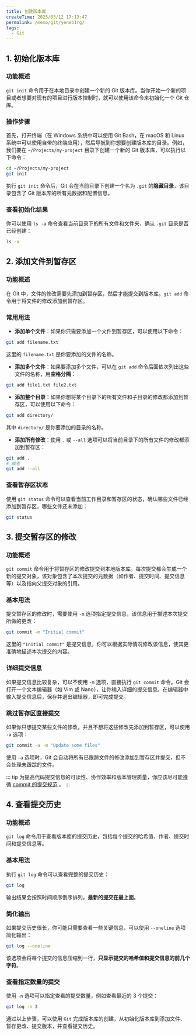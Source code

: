 ```yaml
---
title: 创建版本库
createTime: 2025/03/12 17:13:47
permalink: /memo/git/yeneb1rg/
tags:
  - Git
---
```


## 1. 初始化版本库
### 功能概述
`git init` 命令用于在本地目录中创建一个新的 Git 版本库。当你开始一个新的项目或者想要对现有的项目进行版本控制时，就可以使用该命令来初始化一个 Git 仓库。

### 操作步骤
首先，打开终端（在 Windows 系统中可以使用 Git Bash，在 macOS 和 Linux 系统中可以使用自带的终端应用），然后导航到你想要创建版本库的目录。例如，我们要在 `~/Projects/my-project` 目录下创建一个新的 Git 版本库，可以执行以下命令：
```bash
cd ~/Projects/my-project
git init
```
执行 `git init` 命令后，Git 会在当前目录下创建一个名为 `.git` 的**隐藏目录**，该目录包含了 Git 版本库的所有元数据和配置信息。

### 查看初始化结果
你可以使用 `ls -a` 命令查看当前目录下的所有文件和文件夹，确认 `.git` 目录是否已经创建：
```bash
ls -a
```

## 2. 添加文件到暂存区
### 功能概述
在 Git 中，文件的修改需要先添加到暂存区，然后才能提交到版本库。`git add` 命令用于将文件的修改添加到暂存区。

### 常用用法
- **添加单个文件**：如果你只需要添加一个文件到暂存区，可以使用以下命令：
```bash
git add filename.txt
```
这里的 `filename.txt` 是你要添加的文件的名称。

- **添加多个文件**：如果要添加多个文件，可以在 `git add` 命令后面依次列出这些文件的名称，用**空格分隔**：
```bash
git add file1.txt file2.txt
```

- **添加整个目录**：如果你想将某个目录下的所有文件和子目录的修改都添加到暂存区，可以使用以下命令：
```bash
git add directory/
```
其中 `directory/` 是你要添加的目录的名称。

- **添加所有修改**：使用 `.` 或 `--all` 选项可以将当前目录下的所有文件的修改都添加到暂存区：
```bash
git add .
# 或者
git add --all
```

### 查看暂存区状态
使用 `git status` 命令可以查看当前工作目录和暂存区的状态，确认哪些文件已经添加到暂存区，哪些文件还未添加：
```bash
git status
```

## 3. 提交暂存区的修改
### 功能概述
`git commit` 命令用于将暂存区的修改提交到本地版本库。每次提交都会生成一个新的提交对象，该对象包含了本次提交的元数据（如作者、提交时间、提交信息等）以及指向父提交对象的引用。

### 基本用法
提交暂存区的修改时，需要使用 `-m` 选项指定提交信息，该信息用于描述本次提交所做的更改：
```bash
git commit -m "Initial commit"
```
这里的 `"Initial commit"` 是提交信息，你可以根据实际情况修改该信息，使其更准确地描述本次提交的内容。

### 详细提交信息
如果提交信息比较复杂，可以不使用 `-m` 选项，直接执行 `git commit` 命令。Git 会打开一个文本编辑器（如 Vim 或 Nano），让你输入详细的提交信息。在编辑器中输入提交信息后，保存并退出编辑器，即可完成提交。

### 跳过暂存区直接提交
如果你只想提交某些文件的修改，并且不想将这些修改先添加到暂存区，可以使用 `-a` 选项：
```bash
git commit -a -m "Update some files"
```
使用 `-a` 选项时，Git 会自动将所有已跟踪文件的修改添加到暂存区并提交，但不会处理未跟踪的文件。

::: tip
为提高代码提交信息的可读性、协作效率和版本管理质量，你应该尽可能遵循 [commit 的提交规范](提交信息规范.md) 。
:::

## 4. 查看提交历史
### 功能概述
`git log` 命令用于查看版本库的提交历史，包括每个提交的哈希值、作者、提交时间和提交信息等。

### 基本用法
执行 `git log` 命令可以查看完整的提交历史：
```bash
git log
```
输出结果会按照时间顺序倒序排列，**最新的提交在最上面**。

### 简化输出
如果提交历史很长，你可能只需要查看一些关键信息，可以使用 `--oneline` 选项简化输出：
```bash
git log --oneline
```
该选项会将每个提交的信息压缩到一行，**只显示提交的哈希值和提交信息的前几个字符**。

### 查看指定数量的提交
使用 `-n` 选项可以指定查看的提交数量，例如查看最近的 3 个提交：
```bash
git log -n 3
```

通过以上步骤，可以使用 `Git` 完成版本库的创建，从初始化版本库到添加文件、暂存更改、提交版本，并查看提交历史。

